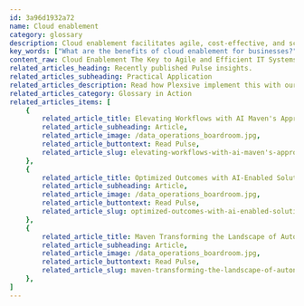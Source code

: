 ```yaml
---
id: 3a96d1932a72
name: Cloud enablement
category: glossary
description: Cloud enablement facilitates agile, cost-effective, and scalable IT systems by transitioning organizational infrastructure to cloud environments, enabling enhanced productivity and significant cost efficiencies.
key_words: ["What are the benefits of cloud enablement for businesses?", "How does cloud enablement improve cost-effectiveness in IT?", "What is involved in migrating to a cloud-based environment?", "How does cloud scalability impact business operations?", "How does cloud enablement facilitate speed of innovation?", "What role does accessibility play in cloud-based services?", "What are the best practices for a successful cloud enablement strategy?", "How does cloud computing ensure high availability for businesses?", "How can a 30-day cloud accelerator program aid in cloud transition?", "How have real-world businesses successfully leveraged cloud migrations?"]
content_raw: Cloud Enablement The Key to Agile and Efficient IT Systems Cloud enablement is about strategically transferring an organization's IT infrastructure, software, and resources to a cloud-based environment. This shift can encompass anything from servers and operating systems to databases and business applications. By trading traditional in-house systems for the scalable, pay-as-you-go model offered by public, private or hybrid clouds, businesses can unlock immense productivity and cost-saving benefits. Why Cloud Enablement Matters? 1. Cost-effectiveness With the cloud, businesses no longer need to make hefty upfront investments in facilities, hardware and software licenses. They only pay for the computing resources they use, enhancing their financial flexibility. 2. Scalability Cloud services offer unrivalled control over IT infrastructure, enabling businesses to scale their resources up or down according to changing demands. 3. Speed of innovation The agility of cloud services empowers businesses to swiftly respond to market changes, facilitating faster roll outs of new products or services. 4. Accessibility Cloud-based applications and data can be easily accessed from any location or device with an internet connection. 5. High Availability Many cloud providers offer highly reliable services, with uptime reaching 99.99%. In the post-pandemic world, a successful approach to cloud enablement starts with a well-structured 30-day cloud accelerator program. This should make considerations for disruption management, business recovery, and reimagining future operations in a more digital-centric landscape. Cloud enablement's effectiveness is not theoretical. Real-world examples abound, demonstrating how businesses leverage cloud migrations for added flexibility and cost savings. A US-based sports retailer, for instance, moved its eCommerce portal to a cloud-native architecture, successfully handling a 33% surge in online traffic during peak seasons. Similarly, a global media publishing company consolidated its data centers across multiple business units and locations, reducing its data center footprint by 25%. At Maven Technologies, our mission is to help organizations see the business benefit of elite technologies implemented by experienced professionals. If you're ready to transform your IT infrastructure and unlock new productivity heights, our team of cloud professionals stands ready to guide you through each step of your cloud enablement journey.
related_articles_heading: Recently published Pulse insights.
related_articles_subheading: Practical Application
related_articles_description: Read how Plexsive implement this with our clients.
related_articles_category: Glossary in Action
related_articles_items: [
	{
		related_article_title: Elevating Workflows with AI Maven's Approach,
		related_article_subheading: Article,
		related_article_image: /data_operations_boardroom.jpg,
		related_article_buttontext: Read Pulse,
		related_article_slug: elevating-workflows-with-ai-maven's-approach
	},
	{
		related_article_title: Optimized Outcomes with AI-Enabled Solutions,
		related_article_subheading: Article,
		related_article_image: /data_operations_boardroom.jpg,
		related_article_buttontext: Read Pulse,
		related_article_slug: optimized-outcomes-with-ai-enabled-solutions
	},
	{
		related_article_title: Maven Transforming the Landscape of Autonomous Vehicles,
		related_article_subheading: Article,
		related_article_image: /data_operations_boardroom.jpg,
		related_article_buttontext: Read Pulse,
		related_article_slug: maven-transforming-the-landscape-of-autonomous-vehicles
	},
]
---
```

